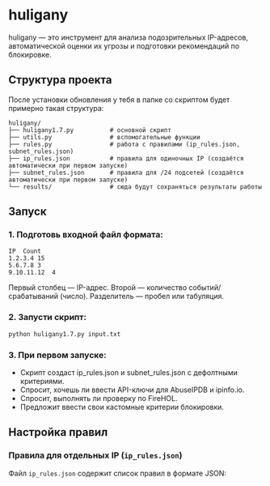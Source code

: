 # huligany
 huligany  — это инструмент для анализа подозрительных IP-адресов,  автоматической оценки их угрозы и подготовки рекомендаций по блокировке.

## Структура проекта

После установки обновления у тебя в папке со скриптом будет примерно такая структура:
```
huligany/
├── huligany1.7.py          # основной скрипт
├── utils.py                # вспомогательные функции
├── rules.py                # работа с правилами (ip_rules.json, subnet_rules.json)
├── ip_rules.json           # правила для одиночных IP (создаётся автоматически при первом запуске)
├── subnet_rules.json       # правила для /24 подсетей (создаётся автоматически при первом запуске)
└── results/                # сюда будут сохраняться результаты работы
```
## Запуск
### 1. Подготовь входной файл формата:
```
IP	Count
1.2.3.4	15
5.6.7.8	3
9.10.11.12	4
```
Первый столбец — IP-адрес.
Второй — количество событий/срабатываний (число).
Разделитель — пробел или табуляция.
### 2. Запусти скрипт:
```bash
python huligany1.7.py input.txt
```
### 3. При первом запуске:
- Скрипт создаст ip_rules.json и subnet_rules.json с дефолтными критериями.
- Спросит, хочешь ли ввести API-ключи для AbuseIPDB и ipinfo.io.
- Спросит, выполнять ли проверку по FireHOL.
- Предложит ввести свои кастомные критерии блокировки.

## Настройка правил
### Правила для отдельных IP (`ip_rules.json`)
Файл `ip_rules.json` содержит список правил в формате JSON:










